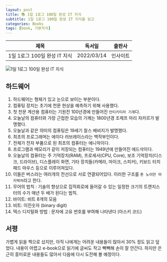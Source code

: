 ```yaml
---
layout: post
title: 📚 1일 1로그 100일 완성 IT 지식
subtitle: 1일 1로그 100일 완성 IT 지식을 읽고
categories: Books
tags: [book, 기본지식]
---
```


|             제목             |   독서일   |  출판사  |
| :--------------------------: | :--------: | :------: |
| 1일 1로그 100일 완성 IT 지식 | 2022/03/14 | 인사이트 |

![1일 1로그 100일 완성 IT 지식](http://image.yes24.com/goods/105803863/XL)

## 하드웨어

1. 하드웨어는 형체가 있고 눈으로 보이는 부분이다.
1. 컴퓨팅 장치는 초기에 천문 현상을 예측하기 위해 사용했다.
1. 첫 천문 계산용 컴퓨터는 기원전 100년경에 만들어진 `안티키티라 기계`다.
1. 오늘날의 컴퓨터와 가장 근접한 모습의 기께는 1800년경 조제프 마리 자카르가 발명했다.
1. 오늘날과 같은 의미의 컴퓨팅은 19세기 찰스 배비지가 발명했다.
1. 최초의 프로그래머는 에이다 러브레이스라는 백작부인이다.
1. 전체가 전자 부품으로 된 최초의 컴퓨터는 에니악이다.
1. 프로그램과 메모리가 같이 저장되는 컴퓨터는 1949년에 만들어진 에드삭이다.
1. 오늘날의 컴퓨터는 주 기억장치(RAM), 프로세서(CPU, Core), 보조 기억장치(디스크, 드라이브), 디스플레이 화면, 기타 장치들(카메라, 마이크, 스피커), 키보드 터치패드 마우스 등으로 이루어져있다.
1. 이들은 버스라는 여러개의 전선으로 서로 연결되어있다. 이러한 구조를 `폰 노이만 아키텍처`라고 한다.
1. 무어의 법칙 : 기술의 향상으로 집적회로에 들어갈 수 있는 일정한 크기의 트랜지스터의 수가 매년 두 배가 된다는 법칙.
1. 바이트: 비트 8개의 모음
1. 비트: 이진숫자 (binary digit)
1. 텍스 디지털화 방법 : 문자에 고유 번호를 부여해 나타낸다 (아스키 코드)

## 서평

가볍게 읽을 책으로 샀지만, 아직 나에게는 어려운 내용들이 많아서 30% 정도 읽고 덮었다. 내용이 어렵고 e-book으로 읽기에 글씨도 작고 빽빽해 손이 잘 안간다. 하지만 은근히 흥미로운 내용들도 많아서 다음에 다시 도전해 볼 예정이다.
